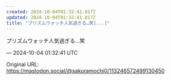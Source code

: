 ```yaml
---
created: 2024-10-04T01:32:41.817Z
updated: 2024-10-04T01:32:41.817Z
title: "プリズムウォッチ人気過ぎる…笑[...]"
---
```


<p>プリズムウォッチ人気過ぎる…笑</p>

&mdash; 2024-10-04 01:32:41 UTC

Original URL: https://mastodon.social/@sakuramochi0/113246572499130450
